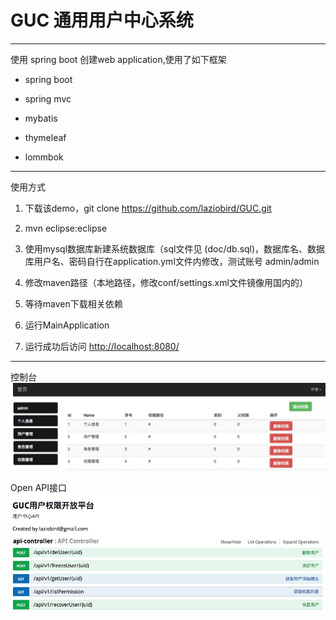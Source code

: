 # GUC 通用用户中心系统


************
使用 spring boot 创建web application,使用了如下框架

- spring boot

- spring mvc

- mybatis

- thymeleaf

- lommbok

************
使用方式

1. 下载该demo，git clone https://github.com/laziobird/GUC.git

2. mvn eclipse:eclipse

3. 使用mysql数据库新建系统数据库（sql文件见 (doc/db.sql)，数据库名、数据库用户名、密码自行在application.yml文件内修改，测试账号 admin/admin

4. 修改maven路径（本地路径，修改conf/settings.xml文件镜像用国内的）

5. 等待maven下载相关依赖

6. 运行MainApplication

7. 运行成功后访问 [http://localhost:8080/](http://localhost:8080/)  

************
控制台
![image](https://github.com/laziobird/GUC/blob/master/2.jpeg)

Open API接口
![image](https://github.com/laziobird/GUC/blob/master/1.jpeg)

